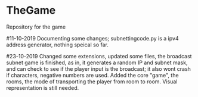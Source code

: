 # TheGame
Repository for the game

#11-10-2019
Documenting some changes; subnettingcode.py is a ipv4 address generator, nothing speical so far.

#23-10-2019
Changed some extensions, updated some files, the broadcast subnet game is finished, as in, it generates a random IP and subnet mask, and can check to see if the player input is the broadcast; it also wont crash if characters, negative numbers are used. Added the core "game", the rooms, the mode of transporting the player from room to room. Visual representation is still needed.
